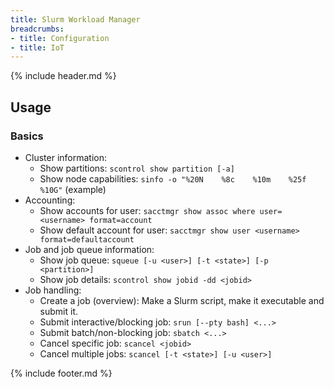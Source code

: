 ```yaml
---
title: Slurm Workload Manager
breadcrumbs:
- title: Configuration
- title: IoT
---
```

{% include header.md %}

## Usage

### Basics

- Cluster information:
    - Show partitions: `scontrol show partition [-a]`
    - Show node capabilities: `sinfo -o "%20N    %8c    %10m    %25f    %10G"` (example)
- Accounting:
    - Show accounts for user: `sacctmgr show assoc where user=<username> format=account`
    - Show default account for user: `sacctmgr show user <username> format=defaultaccount`
- Job and job queue information:
    - Show job queue: `squeue [-u <user>] [-t <state>] [-p <partition>]`
    - Show job details: `scontrol show jobid -dd <jobid>`
- Job handling:
    - Create a job (overview): Make a Slurm script, make it executable and submit it.
    - Submit interactive/blocking job: `srun [--pty bash] <...>`
    - Submit batch/non-blocking job: `sbatch <...>`
    - Cancel specific job: `scancel <jobid>`
    - Cancel multiple jobs: `scancel [-t <state>] [-u <user>]`

{% include footer.md %}
